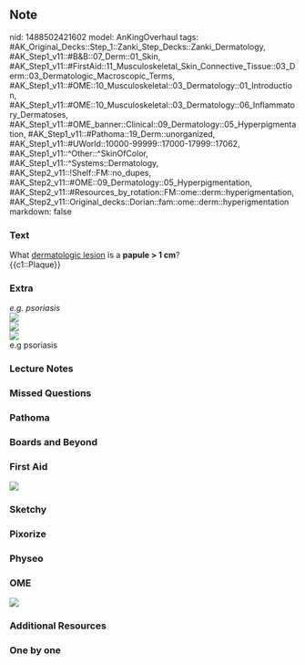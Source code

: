 ## Note
nid: 1488502421602
model: AnKingOverhaul
tags: #AK_Original_Decks::Step_1::Zanki_Step_Decks::Zanki_Dermatology, #AK_Step1_v11::#B&B::07_Derm::01_Skin, #AK_Step1_v11::#FirstAid::11_Musculoskeletal_Skin_Connective_Tissue::03_Derm::03_Dermatologic_Macroscopic_Terms, #AK_Step1_v11::#OME::10_Musculoskeletal::03_Dermatology::01_Introduction, #AK_Step1_v11::#OME::10_Musculoskeletal::03_Dermatology::06_Inflammatory_Dermatoses, #AK_Step1_v11::#OME_banner::Clinical::09_Dermatology::05_Hyperpigmentation, #AK_Step1_v11::#Pathoma::19_Derm::unorganized, #AK_Step1_v11::#UWorld::10000-99999::17000-17999::17062, #AK_Step1_v11::^Other::^SkinOfColor, #AK_Step1_v11::^Systems::Dermatology, #AK_Step2_v11::!Shelf::FM::no_dupes, #AK_Step2_v11::#OME::09_Dermatology::05_Hyperpigmentation, #AK_Step2_v11::#Resources_by_rotation::FM::ome::derm::hyperigmentation, #AK_Step2_v11::Original_decks::Dorian::fam::ome::derm::hyperigmentation
markdown: false

### Text
<div>
  <div>
    What <u>dermatologic lesion</u> is a <b>papule > 1 cm</b>?
  </div>
  <div>
    {{c1::Plaque}}
  </div>
</div>

### Extra
<div>
  <i>e.g. psoriasis</i>
</div>
<div><img src="paste-470608156557532.jpg"></div><img src=
"paste-8bbba90a53ad34e0c4993b2d5ba5508fd8139bf1.png">
<div>
  <img src="paste-667629c15682c026836100b5e3a2aa802f5ccd78.png">
  <div>
    e.g psoriasis
  </div>
</div>

### Lecture Notes


### Missed Questions


### Pathoma


### Boards and Beyond


### First Aid
<img src="tmp7FJrLW.png">

### Sketchy


### Pixorize


### Physeo


### OME
<div class="ome-widget">
  <a href=
  "https://onlinemeded.org/spa/dermatology/hyperpigmentation/acquire?ref=anki">
  <img src="_OME_AnkiFlashcards_Lesson_1.png"></a>
</div>

### Additional Resources


### One by one

